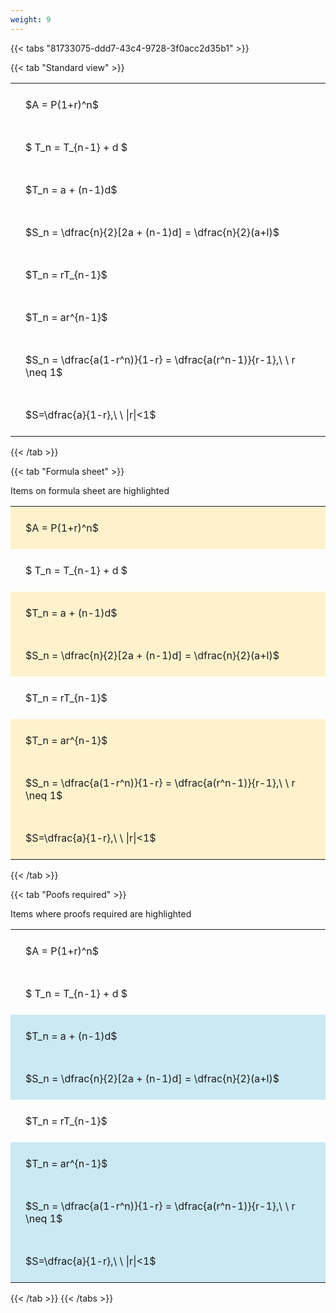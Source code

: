 ```yaml
---
weight: 9
---
```


{{< tabs "81733075-ddd7-43c4-9728-3f0acc2d35b1" >}}

{{< tab "Standard view" >}}

<style type="text/css">
#T_80b17 th.col_heading {
  text-align: left;
  font-size: 1em;
}
#T_80b17 td {
  text-align: left;
  font-size: 1em;
  padding: 1.5em;
}
</style>
<table id="T_80b17">
  <thead>
  </thead>
  <tbody>
    <tr>
      <td id="T_80b17_row0_col0" class="data row0 col0" >$A = P(1+r)^n$</td>
    </tr>
    <tr>
      <td id="T_80b17_row1_col0" class="data row1 col0" >$ T_n = T_{n-1} + d $</td>
    </tr>
    <tr>
      <td id="T_80b17_row2_col0" class="data row2 col0" >$T_n = a + (n-1)d$</td>
    </tr>
    <tr>
      <td id="T_80b17_row3_col0" class="data row3 col0" >$S_n = \dfrac{n}{2}[2a + (n-1)d] = \dfrac{n}{2}(a+l)$</td>
    </tr>
    <tr>
      <td id="T_80b17_row4_col0" class="data row4 col0" >$T_n = rT_{n-1}$</td>
    </tr>
    <tr>
      <td id="T_80b17_row5_col0" class="data row5 col0" >$T_n = ar^{n-1}$</td>
    </tr>
    <tr>
      <td id="T_80b17_row6_col0" class="data row6 col0" >$S_n = \dfrac{a(1-r^n)}{1-r} = \dfrac{a(r^n-1)}{r-1},\ \  r \neq 1$</td>
    </tr>
    <tr>
      <td id="T_80b17_row7_col0" class="data row7 col0" >$S=\dfrac{a}{1-r},\ \ |r|<1$</td>
    </tr>
  </tbody>
</table>
{{< /tab >}}

{{< tab "Formula sheet" >}}

Items on formula sheet are highlighted 
<br>
<style type="text/css">
#T_bca57 th.col_heading {
  text-align: left;
  font-size: 1em;
}
#T_bca57 td {
  text-align: left;
  font-size: 1em;
  padding: 1.5em;
}
#T_bca57_row0_col0, #T_bca57_row2_col0, #T_bca57_row3_col0, #T_bca57_row5_col0, #T_bca57_row6_col0, #T_bca57_row7_col0 {
  background-color: rgba(255,194,10, 0.2);
}
#T_bca57_row1_col0, #T_bca57_row4_col0 {
  background-color: rgba(0,0,0,0);
}
</style>
<table id="T_bca57">
  <thead>
  </thead>
  <tbody>
    <tr>
      <td id="T_bca57_row0_col0" class="data row0 col0" >$A = P(1+r)^n$</td>
    </tr>
    <tr>
      <td id="T_bca57_row1_col0" class="data row1 col0" >$ T_n = T_{n-1} + d $</td>
    </tr>
    <tr>
      <td id="T_bca57_row2_col0" class="data row2 col0" >$T_n = a + (n-1)d$</td>
    </tr>
    <tr>
      <td id="T_bca57_row3_col0" class="data row3 col0" >$S_n = \dfrac{n}{2}[2a + (n-1)d] = \dfrac{n}{2}(a+l)$</td>
    </tr>
    <tr>
      <td id="T_bca57_row4_col0" class="data row4 col0" >$T_n = rT_{n-1}$</td>
    </tr>
    <tr>
      <td id="T_bca57_row5_col0" class="data row5 col0" >$T_n = ar^{n-1}$</td>
    </tr>
    <tr>
      <td id="T_bca57_row6_col0" class="data row6 col0" >$S_n = \dfrac{a(1-r^n)}{1-r} = \dfrac{a(r^n-1)}{r-1},\ \  r \neq 1$</td>
    </tr>
    <tr>
      <td id="T_bca57_row7_col0" class="data row7 col0" >$S=\dfrac{a}{1-r},\ \ |r|<1$</td>
    </tr>
  </tbody>
</table>
{{< /tab >}}

{{< tab "Poofs required" >}}

Items where proofs required are highlighted 
<br>
<style type="text/css">
#T_cfc58 th.col_heading {
  text-align: left;
  font-size: 1em;
}
#T_cfc58 td {
  text-align: left;
  font-size: 1em;
  padding: 1.5em;
}
#T_cfc58_row0_col0, #T_cfc58_row1_col0, #T_cfc58_row4_col0 {
  background-color: rgba(0,0,0,0);
}
#T_cfc58_row2_col0, #T_cfc58_row3_col0, #T_cfc58_row5_col0, #T_cfc58_row6_col0, #T_cfc58_row7_col0 {
  background-color: rgba(0,150,200, 0.2);
}
</style>
<table id="T_cfc58">
  <thead>
  </thead>
  <tbody>
    <tr>
      <td id="T_cfc58_row0_col0" class="data row0 col0" >$A = P(1+r)^n$</td>
    </tr>
    <tr>
      <td id="T_cfc58_row1_col0" class="data row1 col0" >$ T_n = T_{n-1} + d $</td>
    </tr>
    <tr>
      <td id="T_cfc58_row2_col0" class="data row2 col0" >$T_n = a + (n-1)d$</td>
    </tr>
    <tr>
      <td id="T_cfc58_row3_col0" class="data row3 col0" >$S_n = \dfrac{n}{2}[2a + (n-1)d] = \dfrac{n}{2}(a+l)$</td>
    </tr>
    <tr>
      <td id="T_cfc58_row4_col0" class="data row4 col0" >$T_n = rT_{n-1}$</td>
    </tr>
    <tr>
      <td id="T_cfc58_row5_col0" class="data row5 col0" >$T_n = ar^{n-1}$</td>
    </tr>
    <tr>
      <td id="T_cfc58_row6_col0" class="data row6 col0" >$S_n = \dfrac{a(1-r^n)}{1-r} = \dfrac{a(r^n-1)}{r-1},\ \  r \neq 1$</td>
    </tr>
    <tr>
      <td id="T_cfc58_row7_col0" class="data row7 col0" >$S=\dfrac{a}{1-r},\ \ |r|<1$</td>
    </tr>
  </tbody>
</table>
{{< /tab >}}
{{< /tabs >}}